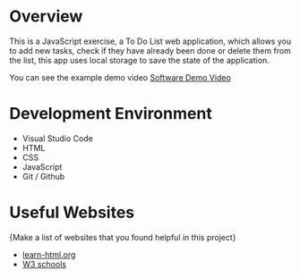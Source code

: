 # Overview
This is a JavaScript exercise, a To Do List web application, which allows you to add new tasks, check if they have already been done or delete them from the list, this app uses local storage to save the state of the application.

You can see the example demo video
[Software Demo Video](https://youtu.be/z3YyJrUr7EY)

# Development Environment

* Visual Studio Code
* HTML
* CSS
* JavaScript
* Git / Github

# Useful Websites

{Make a list of websites that you found helpful in this project}
* [learn-html.org](https://www.learn-html.org/)
* [W3 schools](https://www.w3schools.com/html/)